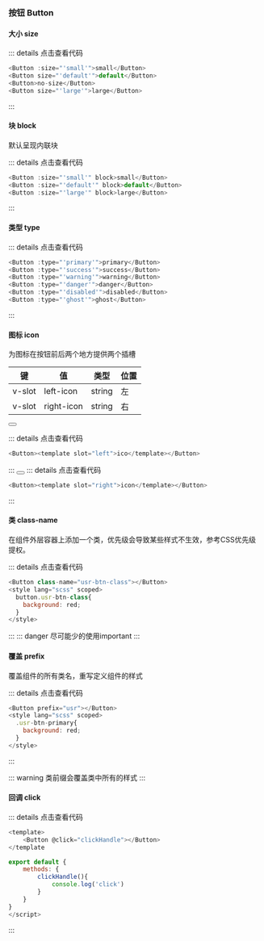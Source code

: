 ### 按钮 Button

#### 大小 size

<template>
<br/>
<Button :size="'small'">small</Button>
<Button :size="'default'">default</Button>
<Button></Button>
<Button :size="'large'">large</Button>
</template>

::: details 点击查看代码
``` js
<Button :size="'small'">small</Button>
<Button size="'default'">default</Button>
<Button>no-size</Button>
<Button size="'large'">large</Button>

```
:::

#### 块 block

默认呈现内联块

<template>
<br/>
<Button :size="'small'" block>small</Button>
<br/>
<Button type="success" :size="'default'" block>default</Button>
<br/>
<Button type="danger" :size="'large'" block>large</Button>
</template>    

::: details 点击查看代码
``` js
<Button :size="'small'" block>small</Button>
<Button :size="'default'" block>default</Button>
<Button :size="'large'" block>large</Button>
```
:::

#### 类型 type 

<template>
    <br/>
    <Button :type="'primary'">
        primary
    </Button>
    <Button :type="'success'">success</Button>
    <Button :type="'warning'">warning</Button>
    <Button type="danger">danger</Button>
    <Button type="disabled">disabled</Button>
    <Button type="ghost">ghost</Button>
</template> 


::: details 点击查看代码
``` js
<Button :type="'primary'">primary</Button>
<Button :type="'success'">success</Button>
<Button :type="'warning'">warning</Button>
<Button :type="'danger'">danger</Button>
<Button :type="'disabled'">disabled</Button>
<Button :type="'ghost'">ghost</Button>
```
:::

#### 图标 icon

为图标在按钮前后两个地方提供两个插槽

|键|值|类型|位置|
|-|-|-|-|
| v-slot|left-icon|string|左|
| v-slot|right-icon|string|右|

<Button><template slot="left">ico</template></Button>

::: details 点击查看代码
``` js
<Button><template slot="left">ico</template></Button>
```
:::
<Button><template slot="right">ico</template></Button>
::: details 点击查看代码
``` js
<Button><template slot="right">icon</template></Button>
```
:::

#### 类 class-name

在组件外层容器上添加一个类，优先级会导致某些样式不生效，参考CSS优先级提权。

<template>
    <Button class-name="usr-btn-class"></Button>
</template>

<style>
    .page>div>button.usr-btn-class{
      background: red;
    }
</style>

::: details 点击查看代码
``` js
<Button class-name="usr-btn-class"></Button>
<style lang="scss" scoped>
  button.usr-btn-class{
    background: red;
  }
</style>
```
:::
::: danger
尽可能少的使用important
:::

#### 覆盖 prefix

覆盖组件的所有类名，重写定义组件的样式

<template>
    <br>
    <Button prefix="usr"></Button>
</template>
<style>
  .usr-btn-primary{
    background: red;
  }
</style>

::: details 点击查看代码
``` js
<Button prefix="usr"></Button>
<style lang="scss" scoped>
  .usr-btn-primary{
    background: red;
  }
</style>
```
:::

::: warning
类前缀会覆盖类中所有的样式
:::

#### 回调 click

<script>
export default {
    methods: {
        clickHandle(){
            console.log('click')
        }
    }
}
</script>

<template>
    <br>
    <Button @click="clickHandle"></Button>
</template>


::: details 点击查看代码
``` js
<template>
    <Button @click="clickHandle"></Button>
</template

export default {
    methods: {
        clickHandle(){
            console.log('click')
        }
    }
}
</script>
```
:::

